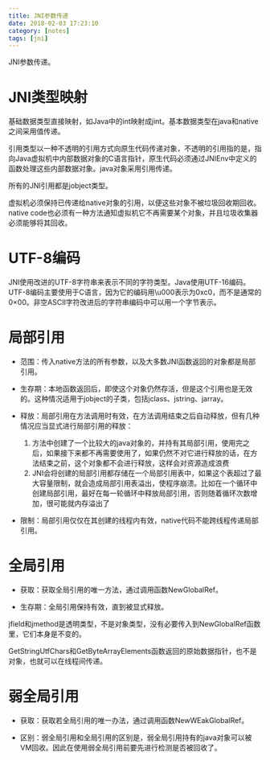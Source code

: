 ```yaml
---
title: JNI参数传递
date: 2018-02-03 17:23:10
category: [notes]
tags: [jni]
---
```


JNI参数传递。

<!-- more -->

# JNI类型映射
基础数据类型直接映射，如Java中的int映射成jint。基本数据类型在java和native之间采用值传递。

引用类型以一种不透明的引用方式向原生代码传递对象，不透明的引用指的是，指向Java虚拟机中内部数据对象的C语言指针，原生代码必须通过JNIEnv中定义的函数处理这些内部数据对象。java对象采用引用传递。

所有的JNI引用都是jobject类型。

虚拟机必须保持已传递给native对象的引用，以便这些对象不被垃圾回收期回收。native code也必须有一种方法通知虚拟机它不再需要某个对象，并且垃圾收集器必须能够将其回收。

# UTF-8编码

JNI使用改进的UTF-8字符串来表示不同的字符类型。Java使用UTF-16编码。UTF-8编码主要使用于C语言，因为它的编码用\u000表示为0xc0，而不是通常的0×00。非空ASCII字符改进后的字符串编码中可以用一个字节表示。

# 局部引用
- 范围：传入native方法的所有参数，以及大多数JNI函数返回的对象都是局部引用。

- 生存期：本地函数返回后，即使这个对象仍然存活，但是这个引用也是无效的。这种情况适用于jobject的子类，包括jclass、jstring、jarray。

- 释放：局部引用在方法调用时有效，在方法调用结束之后自动释放，但有几种情况应当显式进行局部引用的释放：

  1. 方法中创建了一个比较大的java对象的，并持有其局部引用，使用完之后，如果接下来都不再需要使用了，如果仍然不对它进行释放的话，在方法结束之前，这个对象都不会进行释放，这样会对资源造成浪费
  2. JNI会将创建的局部引用都存储在一个局部引用表中，如果这个表超过了最大容量限制，就会造成局部引用表溢出，使程序崩溃。比如在一个循环中创建局部引用，最好在每一轮循环中释放局部引用，否则随着循环次数增加，很可能就内存溢出了

- 限制：局部引用仅仅在其创建的线程内有效，native代码不能跨线程传递局部引用。

# 全局引用
- 获取：获取全局引用的唯一方法，通过调用函数NewGlobalRef。

- 生存期：全局引用保持有效，直到被显式释放。

jfield和jmethod是透明类型，不是对象类型，没有必要传入到NewGlobalRef函数里，它们本身是不变的。

GetStringUtfChars和GetByteArrayElements函数返回的原始数据指针，也不是对象，也就可以在线程间传递。

# 弱全局引用
- 获取：获取若全局引用的唯一办法，通过调用函数NewWEakGlobalRef。

- 区别：弱全局引用和全局引用的区别是，弱全局引用持有的java对象可以被VM回收。因此在使用弱全局引用前要先进行检测是否被回收了。